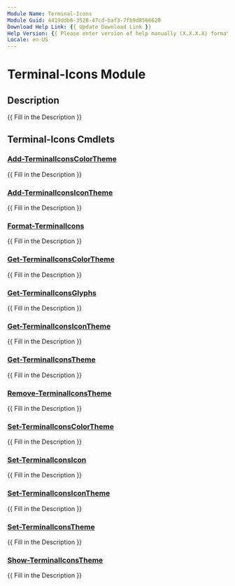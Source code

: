 ```yaml
---
Module Name: Terminal-Icons
Module Guid: 4419ddb6-3528-47cd-baf3-7fb9d8566620
Download Help Link: {{ Update Download Link }}
Help Version: {{ Please enter version of help manually (X.X.X.X) format }}
Locale: en-US
---
```


# Terminal-Icons Module
## Description
{{ Fill in the Description }}

## Terminal-Icons Cmdlets
### [Add-TerminalIconsColorTheme](Add-TerminalIconsColorTheme.md)
{{ Fill in the Description }}

### [Add-TerminalIconsIconTheme](Add-TerminalIconsIconTheme.md)
{{ Fill in the Description }}

### [Format-TerminalIcons](Format-TerminalIcons.md)
{{ Fill in the Description }}

### [Get-TerminalIconsColorTheme](Get-TerminalIconsColorTheme.md)
{{ Fill in the Description }}

### [Get-TerminalIconsGlyphs](Get-TerminalIconsGlyphs.md)
{{ Fill in the Description }}

### [Get-TerminalIconsIconTheme](Get-TerminalIconsIconTheme.md)
{{ Fill in the Description }}

### [Get-TerminalIconsTheme](Get-TerminalIconsTheme.md)
{{ Fill in the Description }}

### [Remove-TerminalIconsTheme](Remove-TerminalIconsTheme.md)
{{ Fill in the Description }}

### [Set-TerminalIconsColorTheme](Set-TerminalIconsColorTheme.md)
{{ Fill in the Description }}

### [Set-TerminalIconsIcon](Set-TerminalIconsIcon.md)
{{ Fill in the Description }}

### [Set-TerminalIconsIconTheme](Set-TerminalIconsIconTheme.md)
{{ Fill in the Description }}

### [Set-TerminalIconsTheme](Set-TerminalIconsTheme.md)
{{ Fill in the Description }}

### [Show-TerminalIconsTheme](Show-TerminalIconsTheme.md)
{{ Fill in the Description }}

